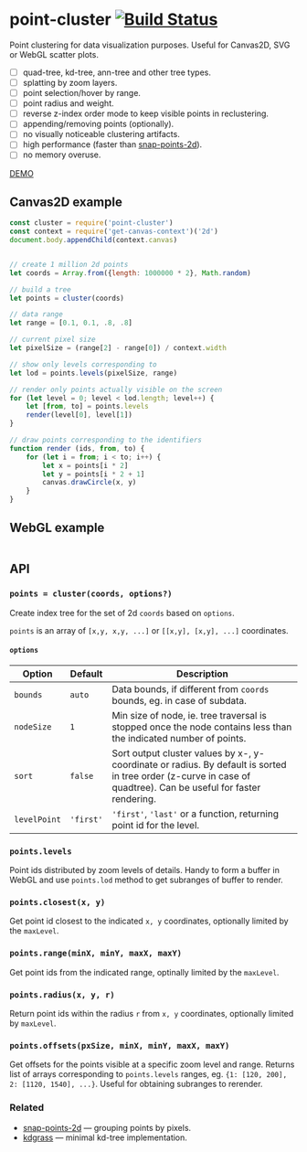 # point-cluster [![Build Status](https://travis-ci.org/dfcreative/point-cluster.svg?branch=master)](https://travis-ci.org/dfcreative/point-cluster)

Point clustering for data visualization purposes. Useful for Canvas2D, SVG or WebGL scatter plots.

* [ ] quad-tree, kd-tree, ann-tree and other tree types.
* [ ] splatting by zoom layers.
* [ ] point selection/hover by range.
* [ ] point radius and weight.
* [ ] reverse z-index order mode to keep visible points in reclustering.
* [ ] appending/removing points (optionally).
* [ ] no visually noticeable clustering artifacts.
* [ ] high performance (faster than [snap-points-2d](https://github.com/gl-vis/snap-points-2d)).
* [ ] no memory overuse.

[DEMO](https://github.com/dfcreative/point-cluster)


## Canvas2D example

```js
const cluster = require('point-cluster')
const context = require('get-canvas-context')('2d')
document.body.appendChild(context.canvas)


// create 1 million 2d points
let coords = Array.from({length: 1000000 * 2}, Math.random)

// build a tree
let points = cluster(coords)

// data range
let range = [0.1, 0.1, .8, .8]

// current pixel size
let pixelSize = (range[2] - range[0]) / context.width

// show only levels corresponding to
let lod = points.levels(pixelSize, range)

// render only points actually visible on the screen
for (let level = 0; level < lod.length; level++) {
	let [from, to] = points.levels
	render(level[0], level[1])
}

// draw points corresponding to the identifiers
function render (ids, from, to) {
	for (let i = from; i < to; i++) {
		let x = points[i * 2]
		let y = points[i * 2 + 1]
		canvas.drawCircle(x, y)
	}
}
```

## WebGL example

```js
```

## API

### `points = cluster(coords, options?)`

Create index tree for the set of 2d `coords` based on `options`.

`points` is an array of `[x,y, x,y, ...]` or `[[x,y], [x,y], ...]` coordinates.

#### `options`

Option | Default | Description
---|---|---
`bounds` | `auto` | Data bounds, if different from `coords` bounds, eg. in case of subdata.
`nodeSize` | `1` | Min size of node, ie. tree traversal is stopped once the node contains less than the indicated number of points.
`sort` | `false` | Sort output cluster values by x-, y-coordinate or radius. By default is sorted in tree order (z-curve in case of quadtree). Can be useful for faster rendering.
`levelPoint` | `'first'` | `'first'`, `'last'` or a function, returning point id for the level.

### `points.levels`

Point ids distributed by zoom levels of details. Handy to form a buffer in WebGL and use `points.lod` method to get subranges of buffer to render.

### `points.closest(x, y)`

Get point id closest to the indicated `x, y` coordinates, optionally limited by the `maxLevel`.

### `points.range(minX, minY, maxX, maxY)`

Get point ids from the indicated range, optinally limited by the `maxLevel`.

### `points.radius(x, y, r)`

Return point ids within the radius `r` from `x, y` coordinates, optionally limited by `maxLevel`.

### `points.offsets(pxSize, minX, minY, maxX, maxY)`

Get offsets for the points visible at a specific zoom level and range. Returns list of arrays corresponding to `points.levels` ranges, eg. `{1: [120, 200], 2: [1120, 1540], ...}`. Useful for obtaining subranges to rerender.



### Related

* [snap-points-2d](https://github.com/gl-vis/snap-points-2d) — grouping points by pixels.
* [kdgrass](https://github.com/dfcreative/kdgrass) — minimal kd-tree implementation.

